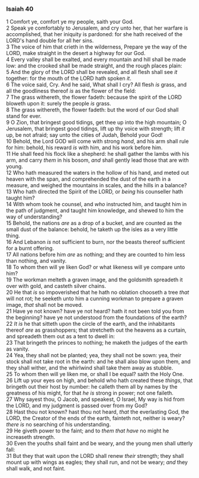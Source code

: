 ### Isaiah 40

1 Comfort ye, comfort ye my people, saith your God.  
2 Speak ye comfortably to Jerusalem, and cry unto her, that her warfare is accomplished, that her iniquity is pardoned: for she hath received of the LORD's hand double for all her sins.  
3 The voice of him that crieth in the wilderness, Prepare ye the way of the LORD, make straight in the desert a highway for our God.  
4 Every valley shall be exalted, and every mountain and hill shall be made low: and the crooked shall be made straight, and the rough places plain:  
5 And the glory of the LORD shall be revealed, and all flesh shall see *it* together: for the mouth of the LORD hath spoken *it*.  
6 The voice said, Cry. And he said, What shall I cry? All flesh *is* grass, and all the goodliness thereof *is* as the flower of the field:  
7 The grass withereth, the flower fadeth: because the spirit of the LORD bloweth upon it: surely the people *is* grass.  
8 The grass withereth, the flower fadeth: but the word of our God shall stand for ever.  
9 O Zion, that bringest good tidings, get thee up into the high mountain; O Jerusalem, that bringest good tidings, lift up thy voice with strength; lift *it* up, be not afraid; say unto the cities of Judah, Behold your God!  
10 Behold, the Lord GOD will come with strong *hand*, and his arm shall rule for him: behold, his reward *is* with him, and his work before him.  
11 He shall feed his flock like a shepherd: he shall gather the lambs with his arm, and carry *them* in his bosom, *and* shall gently lead those that are with young.  
12 Who hath measured the waters in the hollow of his hand, and meted out heaven with the span, and comprehended the dust of the earth in a measure, and weighed the mountains in scales, and the hills in a balance?  
13 Who hath directed the Spirit of the LORD, or *being* his counseller hath taught him?  
14 With whom took he counsel, and *who* instructed him, and taught him in the path of judgment, and taught him knowledge, and shewed to him the way of understanding?  
15 Behold, the nations *are* as a drop of a bucket, and are counted as the small dust of the balance: behold, he taketh up the isles as a very little thing.  
16 And Lebanon *is* not sufficient to burn, nor the beasts thereof sufficient for a burnt offering.  
17 All nations before him *are* as nothing; and they are counted to him less than nothing, and vanity.  
18 To whom then will ye liken God? or what likeness will ye compare unto him?  
19 The workman melteth a graven image, and the goldsmith spreadeth it over with gold, and casteth silver chains.  
20 He that *is* so impoverished that he hath no oblation chooseth a tree *that* will not rot; he seeketh unto him a cunning workman to prepare a graven image, *that* shall not be moved.  
21 Have ye not known? have ye not heard? hath it not been told you from the beginning? have ye not understood from the foundations of the earth?  
22 *It is* he that sitteth upon the circle of the earth, and the inhabitants thereof *are* as grasshoppers; that stretcheth out the heavens as a curtain, and spreadeth them out as a tent to dwell in:  
23 That bringeth the princes to nothing; he maketh the judges of the earth as vanity.  
24 Yea, they shall not be planted; yea, they shall not be sown: yea, their stock shall not take root in the earth: and he shall also blow upon them, and they shall wither, and the whirlwind shall take them away as stubble.  
25 To whom then will ye liken me, or shall I be equal? saith the Holy One.  
26 Lift up your eyes on high, and behold who hath created these *things*, that bringeth out their host by number: he calleth them all by names by the greatness of his might, for that *he is* strong in power; not one faileth.  
27 Why sayest thou, O Jacob, and speakest, O Israel, My way is hid from the LORD, and my judgment is passed over from my God?  
28 Hast thou not known? hast thou not heard, *that* the everlasting God, the LORD, the Creator of the ends of the earth, fainteth not, neither is weary? *there is* no searching of his understanding.  
29 He giveth power to the faint; and to *them that have* no might he increaseth strength.  
30 Even the youths shall faint and be weary, and the young men shall utterly fall:  
31 But they that wait upon the LORD shall renew *their* strength; they shall mount up with wings as eagles; they shall run, and not be weary; *and* they shall walk, and not faint.  

